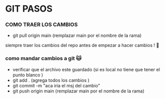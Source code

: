 # GIT PASOS 

### COMO TRAER LOS CAMBIOS

* git pull origin main (remplazar main por el nombre de la rama)
 
 siempre traer los cambios del repo antes de empezar a hacer cambios ! 🌈

### como mandar cambios a git 🐱

* verificar que el archivo este guardado  (si es local no tiene que tener el punto blanco )
* git add . (agrega todos los cambios )
* git commit -m "aca iria el msj del cambio"
* git push origin main (remplazar main por el nombre de la rama)



